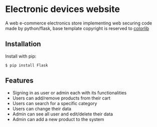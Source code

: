 # Electronic devices website

A web e-commerce electronics store implementing web securing code made by python/flask, base template copyright is reserved to [colorlib](https://colorlib.com/wp/)

## Installation

Install with pip:

```
$ pip install Flask
```

## Features

- Signing in as user or admin each with its functionalities
- Users can add/remove products from their cart
- Users can search for a specific category
- Users can change their data
- Admin can see all user and edit/delete their data
- Admin can add a new product to the system
